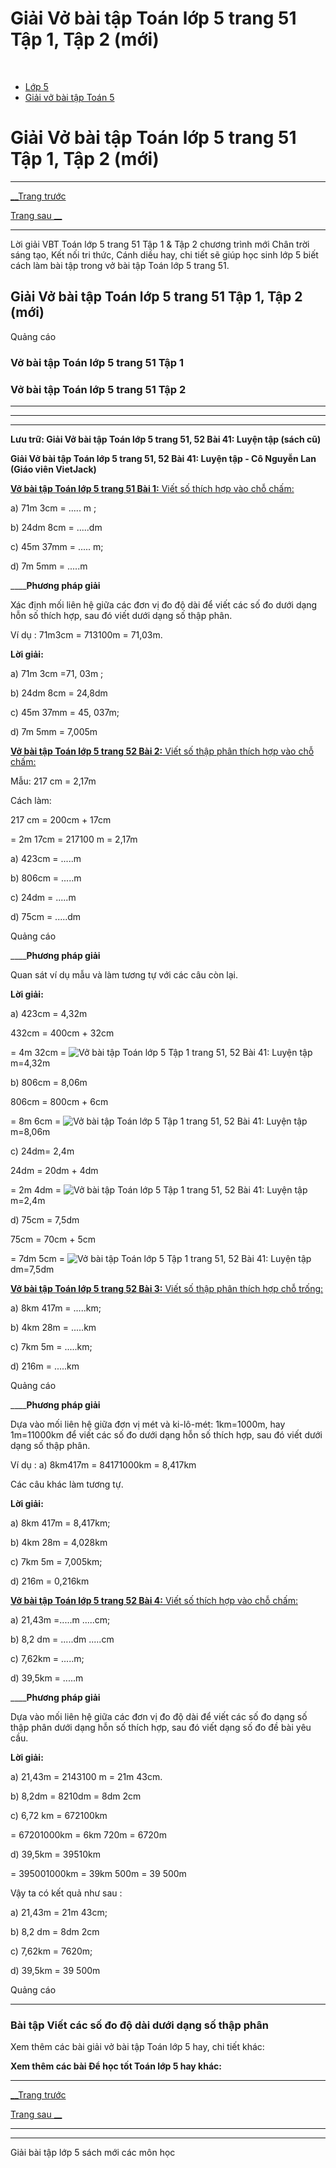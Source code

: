 # Giải Vở bài tập Toán lớp 5 trang 51 Tập 1, Tập 2 (mới)

﻿

  * [Lớp 5](https://vietjack.com/series/lop-5.jsp)
  * [Giải vở bài tập Toán 5](https://vietjack.com/giai-vo-bai-tap-toan-5/index.jsp)



# Giải Vở bài tập Toán lớp 5 trang 51 Tập 1, Tập 2 (mới)

* * *

[__Trang trước](https://vietjack.com/giai-vo-bai-tap-toan-5/bai-40-viet-cac-so-do-do-dai-duoi-dang-so-thap-phan.jsp)

[Trang sau __](https://vietjack.com/giai-vo-bai-tap-toan-5/bai-42-viet-cac-so-do-khoi-luong-duoi-dang-so-thap-phan.jsp)

* * *

Lời giải VBT Toán lớp 5 trang 51 Tập 1 & Tập 2 chương trình mới Chân trời sáng tạo, Kết nối tri thức, Cánh diều hay, chi tiết sẽ giúp học sinh lớp 5 biết cách làm bài tập trong vở bài tập Toán lớp 5 trang 51.

## Giải Vở bài tập Toán lớp 5 trang 51 Tập 1, Tập 2 (mới)

Quảng cáo

### Vở bài tập Toán lớp 5 trang 51 Tập 1

### Vở bài tập Toán lớp 5 trang 51 Tập 2

* * *

* * *

* * *

**Lưu trữ: Giải Vở bài tập Toán lớp 5 trang 51, 52 Bài 41: Luyện tập (sách cũ)**

**Giải Vở bài tập Toán lớp 5 trang 51, 52 Bài 41: Luyện tập - Cô Nguyễn Lan (Giáo viên VietJack)**

[**Vở bài tập Toán lớp 5 trang 51 Bài 1:** Viết số thích hợp vào chỗ chấm: ](https://vietjack.com/giai-vo-bai-tap-toan-5/bai-1-trang-51-vbt-toan-5-tap-1-1.jsp)

a) 71m 3cm = ..... m ;

b) 24dm 8cm = .....dm

c) 45m 37mm = ..... m;

d) 7m 5mm = .....m

____**Phương pháp giải**

Xác định mối liên hệ giữa các đơn vị đo độ dài để viết các số đo dưới dạng hỗn số thích hợp, sau đó viết dưới dạng số thập phân.

Ví dụ : 71m3cm = 713100m = 71,03m.

**Lời giải:**

a) 71m 3cm =71, 03m ;

b) 24dm 8cm = 24,8dm

c) 45m 37mm = 45, 037m;

d) 7m 5mm = 7,005m

[**Vở bài tập Toán lớp 5 trang 52 Bài 2:** Viết số thập phân thích hợp vào chỗ chấm: ](https://vietjack.com/giai-vo-bai-tap-toan-5/bai-2-trang-52-vbt-toan-5-tap-1.jsp)

Mẫu: 217 cm = 2,17m

Cách làm: 

217 cm = 200cm + 17cm 

= 2m 17cm = 217100 m = 2,17m

a) 423cm = .....m

b) 806cm = .....m

c) 24dm = .....m

d) 75cm = .....dm 

Quảng cáo

____**Phương pháp giải**

Quan sát ví dụ mẫu và làm tương tự với các câu còn lại.

**Lời giải:**

a) 423cm = 4,32m

432cm = 400cm + 32cm 

= 4m 32cm = ![Vở bài tập Toán lớp 5 Tập 1 trang 51, 52 Bài 41: Luyện tập](https://vietjack.com/giai-vo-bai-tap-toan-5/images/bai-2-trang-52-vbt-toan-5-tap-1.PNG) m=4,32m

b) 806cm = 8,06m

806cm = 800cm + 6cm 

= 8m 6cm = ![Vở bài tập Toán lớp 5 Tập 1 trang 51, 52 Bài 41: Luyện tập](https://vietjack.com/giai-vo-bai-tap-toan-5/images/bai-2-trang-52-vbt-toan-5-tap-1-1.PNG) m=8,06m

c) 24dm= 2,4m

24dm = 20dm + 4dm 

= 2m 4dm = ![Vở bài tập Toán lớp 5 Tập 1 trang 51, 52 Bài 41: Luyện tập](https://vietjack.com/giai-vo-bai-tap-toan-5/images/bai-2-trang-52-vbt-toan-5-tap-1-2.PNG) m=2,4m

d) 75cm = 7,5dm 

75cm = 70cm + 5cm 

= 7dm 5cm = ![Vở bài tập Toán lớp 5 Tập 1 trang 51, 52 Bài 41: Luyện tập](https://vietjack.com/giai-vo-bai-tap-toan-5/images/bai-2-trang-52-vbt-toan-5-tap-1-3.PNG) dm=7,5dm

[**Vở bài tập Toán lớp 5 trang 52 Bài 3:** Viết số thập phân thích hợp chỗ trống: ](https://vietjack.com/giai-vo-bai-tap-toan-5/bai-3-trang-52-vbt-toan-5-tap-1.jsp)

a) 8km 417m = .....km;

b) 4km 28m = .....km

c) 7km 5m = .....km;

d) 216m = .....km

Quảng cáo

____**Phương pháp giải**

Dựa vào mối liên hệ giữa đơn vị mét và ki-lô-mét: 1km=1000m, hay 1m=11000km để viết các số đo dưới dạng hỗn số thích hợp, sau đó viết dưới dạng số thập phân.

Ví dụ : a) 8km417m = 84171000km = 8,417km

Các câu khác làm tương tự.

**Lời giải:**

a) 8km 417m = 8,417km;

b) 4km 28m = 4,028km

c) 7km 5m = 7,005km;

d) 216m = 0,216km

[**Vở bài tập Toán lớp 5 trang 52 Bài 4:** Viết số thích hợp vào chỗ chấm: ](https://vietjack.com/giai-vo-bai-tap-toan-5/bai-4-trang-52-vbt-toan-5-tap-1.jsp)

a) 21,43m =.....m .....cm;

b) 8,2 dm = .....dm .....cm

c) 7,62km = .....m;

d) 39,5km = .....m

____**Phương pháp giải**

Dựa vào mối liên hệ giữa các đơn vị đo độ dài để viết các số đo dạng số thập phân dưới dạng hỗn số thích hợp, sau đó viết dạng số đo đề bài yêu cầu. 

**Lời giải:**

a) 21,43m = 2143100 m = 21m 43cm.

b) 8,2dm = 8210dm = 8dm 2cm

c) 6,72 km = 672100km 

= 67201000km = 6km 720m = 6720m

d) 39,5km = 39510km 

= 395001000km = 39km 500m = 39 500m

Vậy ta có kết quả như sau :

a) 21,43m = 21m 43cm;

b) 8,2 dm = 8dm 2cm

c) 7,62km = 7620m;

d) 39,5km = 39 500m

Quảng cáo

* * *

### **Bài tập Viết các số đo độ dài dưới dạng số thập phân**

Xem thêm các bài giải vở bài tập Toán lớp 5 hay, chi tiết khác:

**Xem thêm các bài Để học tốt Toán lớp 5 hay khác:**

* * *

[__Trang trước](https://vietjack.com/giai-vo-bai-tap-toan-5/bai-40-viet-cac-so-do-do-dai-duoi-dang-so-thap-phan.jsp)

[Trang sau __](https://vietjack.com/giai-vo-bai-tap-toan-5/bai-42-viet-cac-so-do-khoi-luong-duoi-dang-so-thap-phan.jsp)

* * *

* * *

Giải bài tập lớp 5 sách mới các môn học
